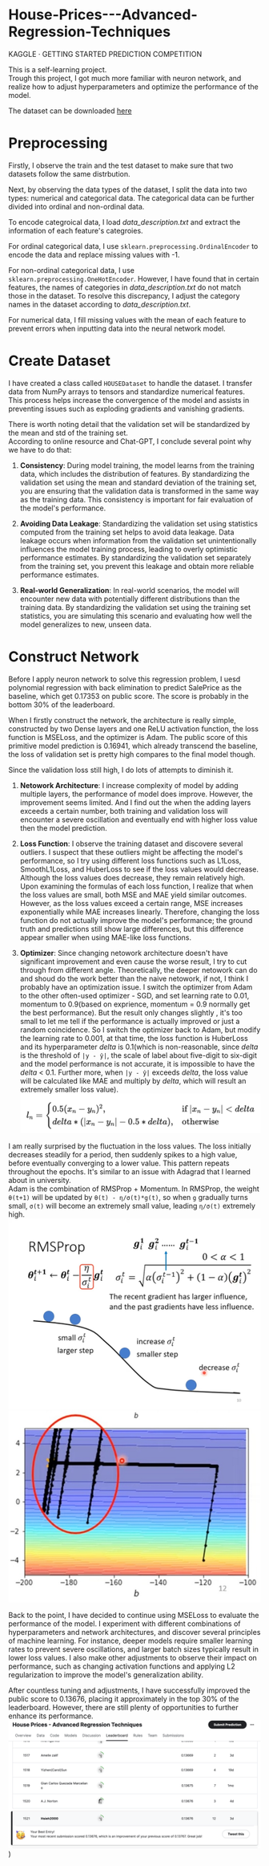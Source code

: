# House-Prices---Advanced-Regression-Techniques
KAGGLE · GETTING STARTED PREDICTION COMPETITION 

This is a self-learning project.  
Trough this project, I got much more familiar with neuron network, and realize how to adjust hyperparameters and optimize the performance of the model.

The dataset can be downloaded [here](https://www.kaggle.com/competitions/house-prices-advanced-regression-techniques/)

# Preprocessing
Firstly, I observe the train and the test dataset to make sure that two datasets follow the same distrbution.

Next, by observing the data types of the dataset, I split the data into two types: numerical and categorical data. The categorical data can be further divided into ordinal and non-ordinal data.

To encode categroical data, I load *data_description.txt* and extract the information of each feature's categroies.

For ordinal categorical data, I use `sklearn.preprocessing.OrdinalEncoder` to encode the data and replace missing values with -1.

For non-ordinal categorical data, I use `sklearn.preprocessing.OneHotEncoder`. However, I have found that in certain features, the names of categories in *data_description.txt* do not match those in the dataset. To resolve this discrepancy, I adjust the category names in the dataset according to *data_description.txt*.

For numerical data, I fill missing values with the mean of each feature to prevent errors when inputting data into the neural network model.

# Create Dataset
I have created a class called `HOUSEDataset` to handle the dataset. I transfer data from NumPy arrays to tensors and standardize numerical features. This process helps increase the convergence of the model and assists in preventing issues such as exploding gradients and vanishing gradients.

There is worth noting detail that the validation set will be standardized by the mean and std of the training set.  
According to online resource and Chat-GPT, I conclude several point why we have to do that:

1. **Consistency**: During model training, the model learns from the training data, which includes the distribution of features. By standardizing the validation set using the mean and standard deviation of the training set, you are ensuring that the validation data is transformed in the same way as the training data. This consistency is important for fair evaluation of the model's performance.

2. **Avoiding Data Leakage**: Standardizing the validation set using statistics computed from the training set helps to avoid data leakage. Data leakage occurs when information from the validation set unintentionally influences the model training process, leading to overly optimistic performance estimates. By standardizing the validation set separately from the training set, you prevent this leakage and obtain more reliable performance estimates.

3. **Real-world Generalization**: In real-world scenarios, the model will encounter new data with potentially different distributions than the training data. By standardizing the validation set using the training set statistics, you are simulating this scenario and evaluating how well the model generalizes to new, unseen data.

# Construct Network  
Before I apply neuron network to solve this regression problem, I uesd polynomial regression with back elimination to predict SalePrice as the baseline, which get 0.17353 on public score. The score is probably in the bottom 30% of the leaderboard.  

When I firstly construct the network, the architecture is really simple, constructed by two Dense layers and one ReLU activation function, the loss function is MSELoss, and the optimizer is Adam.  The public score of this primitive model prediction is 0.16941, which already transcend the baseline, the loss of validation set is pretty high compares to the final model though. 

Since the validation loss still high, I do lots of attempts to diminish it.  
1. **Netowork Architecture**: I increase complexity of model by adding multiple layers, the performance of model does improve. However, the improvement seems limited. And I find out the when the adding layers exceeds a certain number, both training and validation loss will encounter a severe oscillation and eventually end with higher loss value then the model prediction.

2. **Loss Function**: I observe the training dataset and discovere several outliers. I suspect that these outliers might be affecting the model's performance, so I try using different loss functions such as L1Loss, SmoothL1Loss, and HuberLoss to see if the loss values would decrease. Although the loss values does decrease, they remain relatively high. Upon examining the formulas of each loss function, I realize that when the loss values are small, both MSE and MAE yield similar outcomes. However, as the loss values exceed a certain range, MSE increases exponentially while MAE increases linearly. Therefore, changing the loss function do not actually improve the model's performance; the ground truth and predictions still show large differences, but this difference appear smaller when using MAE-like loss functions.

4. **Optimizer**: Since changing netowork architecture doesn't have significant improvement and even cause the worse result, I try to cut through from different angle. Theoretically, the deeper netowork can do and shoud do the work better than the naive netowork, if not, I think I probably have an optimization issue. I switch the optimizer from Adam to the other often-used optimizer - SGD, and set learning rate to 0.01, momentum to 0.9(based on exprience, momentum = 0.9 normally get the best performance). But the result only changes slightly , it's too small to let me tell if the performance is actually improved or just a random coincidence. So I switch the optimizer back to Adam, but modify the learning rate to 0.001, at that time, the loss function is HuberLoss and its hyperparameter *delta* is 0.1(which is non-reasonable, since *delta* is the threshold of `|y - ŷ|`, the scale of label about five-digit to six-digit and the model performance is not accurate, it is impossible to have the *delta* < 0.1. Further more, when `|y - ŷ|` exceeds *delta*, the loss value will be calculated like MAE and multiply by *delta*, which will result an extremely smaller loss value).
![image](https://github.com/hsieh2000/House-Prices---Advanced-Regression-Techniques/blob/main/pic/%E6%88%AA%E5%9C%96%202024-05-17%20%E4%B8%8B%E5%8D%885.12.32.png)

I am really surprised by the fluctuation in the loss values. The loss initially decreases steadily for a period, then suddenly spikes to a high value, before eventually converging to a lower value. This pattern repeats throughout the epochs. It's similar to an issue with Adagrad that I learned about in university.  
Adam is the combination of RMSProp + Momentum. In RMSProp, the weight `θ(t+1)` will be updated by  `θ(t) - η/σ(t)*g(t)`, so when `g` gradually turns small,  `σ(t)` will become an extremely small value,  leading `η/σ(t)` extremely high.
![image](https://github.com/hsieh2000/House-Prices---Advanced-Regression-Techniques/blob/main/pic/messageImage_1715939822284.jpg)
![image](https://github.com/hsieh2000/House-Prices---Advanced-Regression-Techniques/blob/main/pic/messageImage_1715938780970.jpg)  


Back to the point, I have decided to continue using MSELoss to evaluate the performance of the model. I experiment with different combinations of hyperparameters and network architectures, and discover several principles of machine learning. For instance, deeper models require smaller learning rates to prevent severe oscillations, and larger batch sizes typically result in lower loss values. I also make other adjustments to observe their impact on performance, such as changing activation functions and applying L2 regularization to improve the model's generalization ability.   

After countless tuning and adjustments, I have successfully improved the public score to 0.13676, placing it approximately in the top 30% of the leaderboard. However, there are still plenty of opportunities to further enhance its performance.
![image](https://github.com/hsieh2000/House-Prices---Advanced-Regression-Techniques/blob/main/pic/%E6%88%AA%E5%9C%96%202024-05-17%20%E4%B8%8B%E5%8D%886.37.50.png))  







